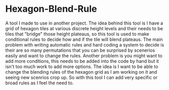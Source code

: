 # Hexagon-Blend-Rule
A tool I made to use in another project. The idea behind this tool is I have a grid of hexagon tiles at various discrete height levels and their needs to be tiles that "bridge" those height plateaus, so this tool is used to make conditional rules to decide how and if the tile will blend plateaus. The main problem with writing automatic rules and hard coding a system to decide is their are so many permutations that you can be surprised by scenerios easily and want to change the rules. Another problem is you might want to add more conditions, this needs to be added into the code by hand but it isn't too much work to add more options. The idea is I want to be able to change the blending rules of the hexagon grid as I am working on it and seeing new scenrios crop up. So with this tool I can add very specific or broad rules as I feel the need to.
